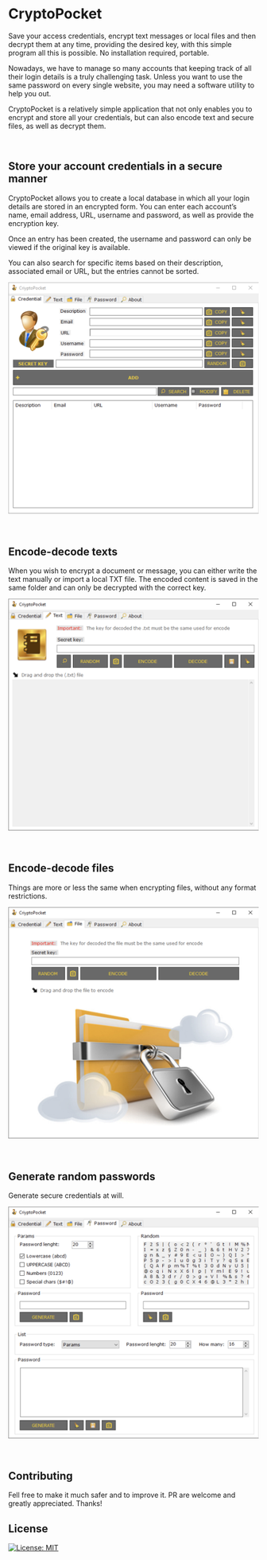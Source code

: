 # CryptoPocket

Save your access credentials, encrypt text messages or local files and then decrypt them at any time, providing the desired key, with this simple program all this is possible. No installation required, portable.

Nowadays, we have to manage so many accounts that keeping track of all their login details is a truly challenging task. Unless you want to use the same password on every single website, you may need a software utility to help you out.

CryptoPocket is a relatively simple application that not only enables you to encrypt and store all your credentials, but can also encode text and secure files, as well as decrypt them.

<br>

## Store your account credentials in a secure manner

CryptoPocket allows you to create a local database in which all your login details are stored in an encrypted form. You can enter each account’s name, email address, URL, username and password, as well as provide the encryption key.

Once an entry has been created, the username and password can only be viewed if the original key is available.

You can also search for specific items based on their description, associated email or URL, but the entries cannot be sorted.

![img0](./img/CryptoPocket0.PNG)

<br>

## Encode-decode texts

When you wish to encrypt a document or message, you can either write the text manually or import a local TXT file. The encoded content is saved in the same folder and can only be decrypted with the correct key.

![img1](./img/CryptoPocket1.PNG)

<br>

## Encode-decode files

Things are more or less the same when encrypting files, without any format restrictions.

![img2](./img/CryptoPocket2.PNG)

<br>

## Generate random passwords

Generate secure credentials at will.

![img3](./img/CryptoPocket3.PNG)

<br>

## Contributing

Fell free to make it much safer and to improve it. PR are welcome and greatly appreciated. Thanks!

## License

[![License: MIT](https://img.shields.io/badge/License-MIT-blue.svg?style=for-the-badge&logo=AdGuard)](LICENSE)
